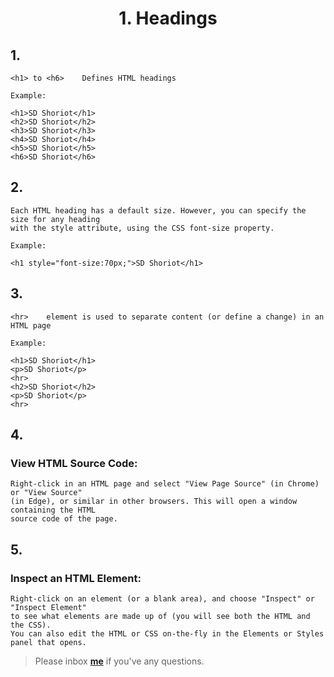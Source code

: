<h1><p align="center">1. Headings</p></h1>

## 1.
```
<h1> to <h6>	Defines HTML headings

Example:

<h1>SD Shoriot</h1>
<h2>SD Shoriot</h2>
<h3>SD Shoriot</h3>
<h4>SD Shoriot</h4>
<h5>SD Shoriot</h5>
<h6>SD Shoriot</h6>
```

## 2.
```
Each HTML heading has a default size. However, you can specify the size for any heading 
with the style attribute, using the CSS font-size property.

Example:

<h1 style="font-size:70px;">SD Shoriot</h1>
```

## 3.
```
<hr>	element is used to separate content (or define a change) in an HTML page

Example: 

<h1>SD Shoriot</h1>
<p>SD Shoriot</p>
<hr>
<h2>SD Shoriot</h2>
<p>SD Shoriot</p>
<hr>
```

## 4.

### View HTML Source Code:
```
Right-click in an HTML page and select "View Page Source" (in Chrome) or "View Source" 
(in Edge), or similar in other browsers. This will open a window containing the HTML 
source code of the page.
```

## 5.

### Inspect an HTML Element:
```
Right-click on an element (or a blank area), and choose "Inspect" or "Inspect Element" 
to see what elements are made up of (you will see both the HTML and the CSS). 
You can also edit the HTML or CSS on-the-fly in the Elements or Styles panel that opens.
```	


> Please inbox **[me](https://www.facebook.com/shoriot)** if you've any questions.